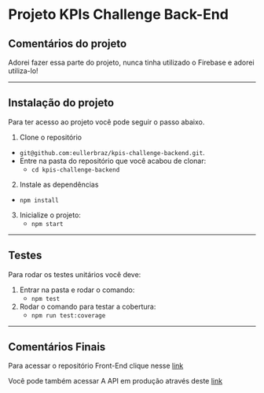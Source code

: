# Projeto KPIs Challenge Back-End

## Comentários do projeto

Adorei fazer essa parte do projeto, nunca tinha utilizado o Firebase e adorei utiliza-lo!

---

## Instalação do projeto

Para ter acesso ao projeto você pode seguir o passo abaixo.

1. Clone o repositório
  * `git@github.com:eullerbraz/kpis-challenge-backend.git`.
  * Entre na pasta do repositório que você acabou de clonar:
    * `cd kpis-challenge-backend`

2. Instale as dependências
  * `npm install`

3. Inicialize o projeto:
    * `npm start`


---

## Testes

Para rodar os testes unitários você deve:

1. Entrar na pasta e rodar o comando:
    * `npm test`
2. Rodar o comando para testar a cobertura:
    * `npm run test:coverage`

---

## Comentários Finais

Para acessar o repositório Front-End clique nesse [link](https://github.com/eullerbraz/kpis-challenge-frontend)

Você pode também acessar A API em produção através deste [link](https://kpis-backend-eullerbraz.herokuapp.com/answers)
